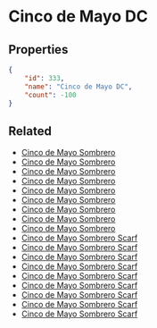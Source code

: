 # Cinco de Mayo DC

<no description available>

## Properties

```json
{
    "id": 333,
    "name": "Cinco de Mayo DC",
    "count": -100
}
```

## Related

- [Cinco de Mayo Sombrero](../items/9515-cinco-de-mayo-sombrero.md)
- [Cinco de Mayo Sombrero](../items/9516-cinco-de-mayo-sombrero.md)
- [Cinco de Mayo Sombrero](../items/9517-cinco-de-mayo-sombrero.md)
- [Cinco de Mayo Sombrero](../items/9518-cinco-de-mayo-sombrero.md)
- [Cinco de Mayo Sombrero](../items/9519-cinco-de-mayo-sombrero.md)
- [Cinco de Mayo Sombrero](../items/9520-cinco-de-mayo-sombrero.md)
- [Cinco de Mayo Sombrero](../items/9521-cinco-de-mayo-sombrero.md)
- [Cinco de Mayo Sombrero](../items/9522-cinco-de-mayo-sombrero.md)
- [Cinco de Mayo Sombrero](../items/9523-cinco-de-mayo-sombrero.md)
- [Cinco de Mayo Sombrero Scarf](../items/9524-cinco-de-mayo-sombrero-scarf.md)
- [Cinco de Mayo Sombrero Scarf](../items/9525-cinco-de-mayo-sombrero-scarf.md)
- [Cinco de Mayo Sombrero Scarf](../items/9526-cinco-de-mayo-sombrero-scarf.md)
- [Cinco de Mayo Sombrero Scarf](../items/9527-cinco-de-mayo-sombrero-scarf.md)
- [Cinco de Mayo Sombrero Scarf](../items/9528-cinco-de-mayo-sombrero-scarf.md)
- [Cinco de Mayo Sombrero Scarf](../items/9529-cinco-de-mayo-sombrero-scarf.md)
- [Cinco de Mayo Sombrero Scarf](../items/9530-cinco-de-mayo-sombrero-scarf.md)
- [Cinco de Mayo Sombrero Scarf](../items/9531-cinco-de-mayo-sombrero-scarf.md)
- [Cinco de Mayo Sombrero Scarf](../items/9532-cinco-de-mayo-sombrero-scarf.md)


